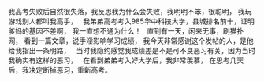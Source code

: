我高考失败后自然很失落，我反思我为什么会失败，我明明不笨，很聪明，
我玩游戏别人都叫我高手，
&nbsp;
我弟弟高考考入985华中科技大学，县城排名前十，证明爹妈的基因不差啊，
我一直想不通为什么！
&nbsp;
直到有一天，闲来无事，刷猫扑网，
看到一篇文章，说手淫影响学习成绩，
我今天非常感谢这个发帖的人，是他给我指出一条明路，
&nbsp;
当时我隐约感觉我成绩差是不是可不良恶习有关，因为当时我确实有这样的恶习，
&nbsp;
在看到弟弟考入好大学后，我非常羡慕，
在思考几天后，我决定断掉恶习，重新高考。